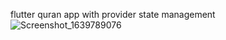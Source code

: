 flutter quran app with provider state management
![Screenshot_1639789076](https://user-images.githubusercontent.com/36073952/146623557-7e6fe061-7718-4fb2-87aa-0aac85a68070.png)
